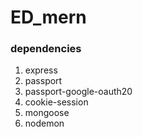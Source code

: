 # ED_mern
<!-- https://vast-basin-22655.herokuapp.com/ | https://git.heroku.com/vast-basin-22655.git -->
<!-- git push heroku main-->
<!--bestfreelancer312@gmail.com : same mongo password -->

### dependencies

1. express
2. passport
3. passport-google-oauth20
4. cookie-session
5. mongoose
6. nodemon